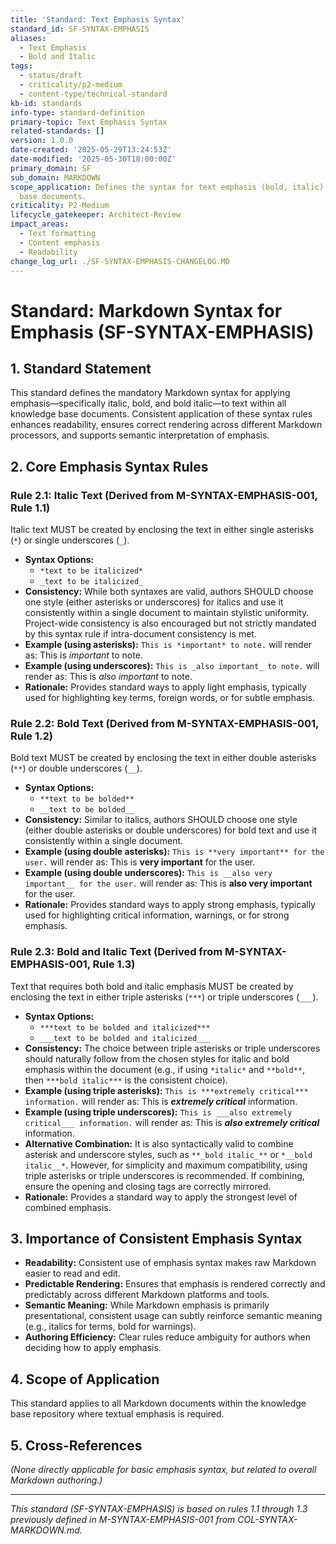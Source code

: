 ```yaml
---
title: 'Standard: Text Emphasis Syntax'
standard_id: SF-SYNTAX-EMPHASIS
aliases:
  - Text Emphasis
  - Bold and Italic
tags:
  - status/draft
  - criticality/p2-medium
  - content-type/technical-standard
kb-id: standards
info-type: standard-definition
primary-topic: Text Emphasis Syntax
related-standards: []
version: 1.0.0
date-created: '2025-05-29T13:24:53Z'
date-modified: '2025-05-30T18:00:00Z'
primary_domain: SF
sub_domain: MARKDOWN
scope_application: Defines the syntax for text emphasis (bold, italic) in knowledge
  base documents.
criticality: P2-Medium
lifecycle_gatekeeper: Architect-Review
impact_areas:
  - Text formatting
  - Content emphasis
  - Readability
change_log_url: ./SF-SYNTAX-EMPHASIS-CHANGELOG.MD
---
```

# Standard: Markdown Syntax for Emphasis (SF-SYNTAX-EMPHASIS)

## 1. Standard Statement

This standard defines the mandatory Markdown syntax for applying emphasis—specifically italic, bold, and bold italic—to text within all knowledge base documents. Consistent application of these syntax rules enhances readability, ensures correct rendering across different Markdown processors, and supports semantic interpretation of emphasis.

## 2. Core Emphasis Syntax Rules

### Rule 2.1: Italic Text (Derived from M-SYNTAX-EMPHASIS-001, Rule 1.1)
Italic text MUST be created by enclosing the text in either single asterisks (`*`) or single underscores (`_`).
*   **Syntax Options:**
    *   `*text to be italicized*`
    *   `_text to be italicized_`
*   **Consistency:** While both syntaxes are valid, authors SHOULD choose one style (either asterisks or underscores) for italics and use it consistently within a single document to maintain stylistic uniformity. Project-wide consistency is also encouraged but not strictly mandated by this syntax rule if intra-document consistency is met.
*   **Example (using asterisks):** `This is *important* to note.` will render as: This is *important* to note.
*   **Example (using underscores):** `This is _also important_ to note.` will render as: This is _also important_ to note.
*   **Rationale:** Provides standard ways to apply light emphasis, typically used for highlighting key terms, foreign words, or for subtle emphasis.

### Rule 2.2: Bold Text (Derived from M-SYNTAX-EMPHASIS-001, Rule 1.2)
Bold text MUST be created by enclosing the text in either double asterisks (`**`) or double underscores (`__`).
*   **Syntax Options:**
    *   `**text to be bolded**`
    *   `__text to be bolded__`
*   **Consistency:** Similar to italics, authors SHOULD choose one style (either double asterisks or double underscores) for bold text and use it consistently within a single document.
*   **Example (using double asterisks):** `This is **very important** for the user.` will render as: This is **very important** for the user.
*   **Example (using double underscores):** `This is __also very important__ for the user.` will render as: This is __also very important__ for the user.
*   **Rationale:** Provides standard ways to apply strong emphasis, typically used for highlighting critical information, warnings, or for strong emphasis.

### Rule 2.3: Bold and Italic Text (Derived from M-SYNTAX-EMPHASIS-001, Rule 1.3)
Text that requires both bold and italic emphasis MUST be created by enclosing the text in either triple asterisks (`***`) or triple underscores (`___`).
*   **Syntax Options:**
    *   `***text to be bolded and italicized***`
    *   `___text to be bolded and italicized___`
*   **Consistency:** The choice between triple asterisks or triple underscores should naturally follow from the chosen styles for italic and bold emphasis within the document (e.g., if using `*italic*` and `**bold**`, then `***bold italic***` is the consistent choice).
*   **Example (using triple asterisks):** `This is ***extremely critical*** information.` will render as: This is ***extremely critical*** information.
*   **Example (using triple underscores):** `This is ___also extremely critical___ information.` will render as: This is ___also extremely critical___ information.
*   **Alternative Combination:** It is also syntactically valid to combine asterisk and underscore styles, such as `**_bold italic_**` or `*__bold italic__*`. However, for simplicity and maximum compatibility, using triple asterisks or triple underscores is recommended. If combining, ensure the opening and closing tags are correctly mirrored.
*   **Rationale:** Provides a standard way to apply the strongest level of combined emphasis.

## 3. Importance of Consistent Emphasis Syntax

*   **Readability:** Consistent use of emphasis syntax makes raw Markdown easier to read and edit.
*   **Predictable Rendering:** Ensures that emphasis is rendered correctly and predictably across different Markdown platforms and tools.
*   **Semantic Meaning:** While Markdown emphasis is primarily presentational, consistent usage can subtly reinforce semantic meaning (e.g., italics for terms, bold for warnings).
*   **Authoring Efficiency:** Clear rules reduce ambiguity for authors when deciding how to apply emphasis.

## 4. Scope of Application

This standard applies to all Markdown documents within the knowledge base repository where textual emphasis is required.

## 5. Cross-References
*(None directly applicable for basic emphasis syntax, but related to overall Markdown authoring.)*

---
*This standard (SF-SYNTAX-EMPHASIS) is based on rules 1.1 through 1.3 previously defined in M-SYNTAX-EMPHASIS-001 from COL-SYNTAX-MARKDOWN.md.*
